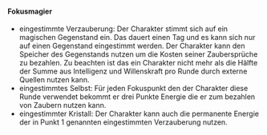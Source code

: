#### Fokusmagier

* eingestimmte Verzauberung: Der Charakter stimmt sich auf ein magischen Gegenstand ein. Das dauert einen Tag und es
kann sich nur auf einen Gegenstand eingestimmt werden. Der Charakter kann den Speicher des Gegenstands nutzen um
die Kosten seiner Zaubersprüche zu bezahlen. Zu beachten ist das ein Charakter nicht mehr als die Hälfte der Summe
aus Intelligenz und Willenskraft pro Runde durch externe Quellen nutzen kann.
* eingestimmtes Selbst: Für jeden Fokuspunkt den der Charakter diese Runde verwendet bekommt er drei Punkte Energie
die er zum bezahlen von Zaubern nutzen kann.
* eingestimmter Kristall: Der Charakter kann auch die permanente Energie der in Punkt 1 genannten eingestimmten
Verzauberung nutzen.
